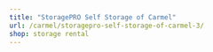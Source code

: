 ```yaml
---
title: "StoragePRO Self Storage of Carmel"
url: /carmel/storagepro-self-storage-of-carmel-3/
shop: storage rental
---
```

